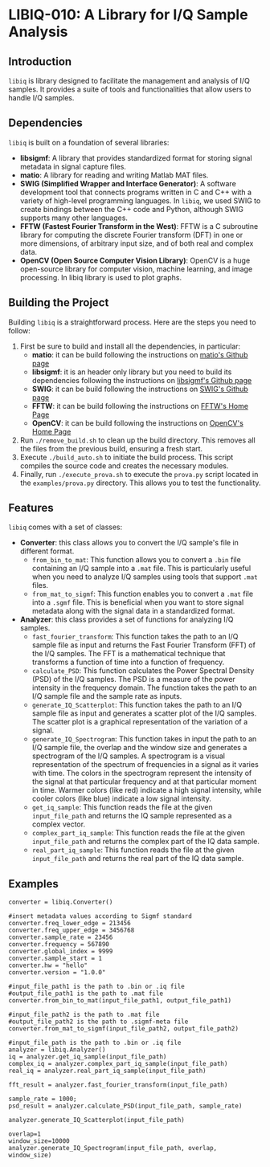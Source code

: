 # LIBIQ-010: A Library for I/Q Sample Analysis

## Introduction
`libiq` is library designed to facilitate the management and analysis of I/Q samples. It provides a suite of tools and functionalities that allow users to handle I/Q samples.

## Dependencies
`libiq` is built on a foundation of several libraries:

- **libsigmf**: A library that provides standardized format for storing signal metadata in signal capture files.
- **matio**: A library for reading and writing Matlab MAT files.
- **SWIG (Simplified Wrapper and Interface Generator)**: A software development tool that connects programs written in C and C++ with a variety of high-level programming languages. In `libiq`, we used SWIG to create bindings between the C++ code and Python, although SWIG supports many other languages.
- **FFTW (Fastest Fourier Transform in the West)**: FFTW is a C subroutine library for computing the discrete Fourier transform (DFT) in one or more dimensions, of arbitrary input size, and of both real and complex data.
- **OpenCV (Open Source Computer Vision Library)**: OpenCV is a huge open-source library for computer vision, machine learning, and image processing. In libiq library is used to plot graphs.

## Building the Project
Building `libiq` is a straightforward process. Here are the steps you need to follow:

1. First be sure to build and install all the dependencies, in particular:
    - **matio**: it can be build following the instructions on [matio's Github page](https://github.com/tbeu/matio?tab=readme-ov-file#22-building-matio)
    - **libsigmf**: it is an header only library but you need to build its dependencies following the instructions on [libsigmf's Github page](https://github.com/deepsig/libsigmf)
    - **SWIG**: it can be build following the instructions on [SWIG's Github page](https://github.com/swig/swig)
    - **FFTW**: it can be build following the instructions on [FFTW's Home Page](https://www.fftw.org/)
    - **OpenCV**: it can be build following the instructions on [OpenCV's Home Page](https://opencv.org/)
3. Run `./remove_build.sh` to clean up the build directory. This removes all the files from the previous build, ensuring a fresh start.
4. Execute `./build_auto.sh` to initiate the build process. This script compiles the source code and creates the necessary modules.
5. Finally, run `./execute_prova.sh` to execute the `prova.py` script located in the `examples/prova.py` directory. This allows you to test the functionality.

## Features
`libiq` comes with a set of classes:

- **Converter**: this class allows you to convert the I/Q sample's file in different format. 
    - `from_bin_to_mat`: This function allows you to convert a `.bin` file containing an I/Q sample into a `.mat` file. This is particularly useful when you need to analyze I/Q samples using tools that support `.mat` files.
    - `from_mat_to_sigmf`: This function enables you to convert a `.mat` file into a `.sgmf` file. This is beneficial when you want to store signal metadata along with the signal data in a standardized format.
- **Analyzer**: this class provides a set of functions for analyzing I/Q samples.
    - `fast_fourier_transform`: This function takes the path to an I/Q sample file as input and returns the Fast Fourier Transform (FFT) of the I/Q samples. The FFT is a mathematical technique that transforms a function of time into a function of frequency.
    - `calculate_PSD`: This function calculates the Power Spectral Density (PSD) of the I/Q samples. The PSD is a measure of the power intensity in the frequency domain. The function takes the path to an I/Q sample file and the sample rate as inputs.
    - `generate_IQ_Scatterplot`: This function takes the path to an I/Q sample file as input and generates a scatter plot of the I/Q samples. The scatter plot is a graphical representation of the variation of a signal.
    - `generate_IQ_Spectrogram`: This function takes in input the path to an I/Q sample file, the overlap and the window size and generates a spectrogram of the I/Q samples. A spectrogram is a visual representation of the spectrum of frequencies in a signal as it varies with time. The colors in the spectrogram represent the intensity of the signal at that particular frequency and at that particular moment in time. Warmer colors (like red) indicate a high signal intensity, while cooler colors (like blue) indicate a low signal intensity.
    - `get_iq_sample`: This function reads the file at the given `input_file_path` and returns the IQ sample represented as a complex vector.
    - `complex_part_iq_sample`: This function reads the file at the given `input_file_path` and returns the complex part of the IQ data sample.
    - `real_part_iq_sample`: This function reads the file at the given `input_file_path` and returns the real part of the IQ data sample.



## Examples
```
converter = libiq.Converter() 

#insert metadata values according to Sigmf standard
converter.freq_lower_edge = 213456
converter.freq_upper_edge = 3456768
converter.sample_rate = 23456
converter.frequency = 567890
converter.global_index = 9999
converter.sample_start = 1
converter.hw = "hello"
converter.version = "1.0.0"

#input_file_path1 is the path to .bin or .iq file
#output_file_path1 is the path to .mat file
converter.from_bin_to_mat(input_file_path1, output_file_path1)

#input_file_path2 is the path to .mat file
#output_file_path2 is the path to .sigmf-meta file
converter.from_mat_to_sigmf(input_file_path2, output_file_path2)
```

```
#input_file_path is the path to .bin or .iq file
analyzer = libiq.Analyzer()
iq = analyzer.get_iq_sample(input_file_path)
complex_iq = analyzer.complex_part_iq_sample(input_file_path)
real_iq = analyzer.real_part_iq_sample(input_file_path)

fft_result = analyzer.fast_fourier_transform(input_file_path)

sample_rate = 1000;
psd_result = analyzer.calculate_PSD(input_file_path, sample_rate)

analyzer.generate_IQ_Scatterplot(input_file_path)

overlap=1 
window_size=10000
analyzer.generate_IQ_Spectrogram(input_file_path, overlap, window_size)
```
